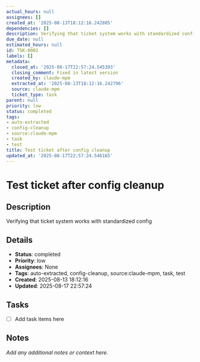 ```yaml
---
actual_hours: null
assignees: []
created_at: '2025-08-13T18:12:16.242805'
dependencies: []
description: Verifying that ticket system works with standardized config
due_date: null
estimated_hours: null
id: TSK-0002
labels: []
metadata:
  closed_at: '2025-08-17T22:57:24.545393'
  closing_comment: Fixed in latest version
  created_by: claude-mpm
  extracted_at: '2025-08-13T18:12:16.242796'
  source: claude-mpm
  ticket_type: task
parent: null
priority: low
status: completed
tags:
- auto-extracted
- config-cleanup
- source:claude-mpm
- task
- test
title: Test ticket after config cleanup
updated_at: '2025-08-17T22:57:24.546165'
---
```


# Test ticket after config cleanup

## Description
Verifying that ticket system works with standardized config

## Details
- **Status**: completed
- **Priority**: low
- **Assignees**: None
- **Tags**: auto-extracted, config-cleanup, source:claude-mpm, task, test
- **Created**: 2025-08-13 18:12:16
- **Updated**: 2025-08-17 22:57:24

## Tasks
- [ ] Add task items here

## Notes
_Add any additional notes or context here._

